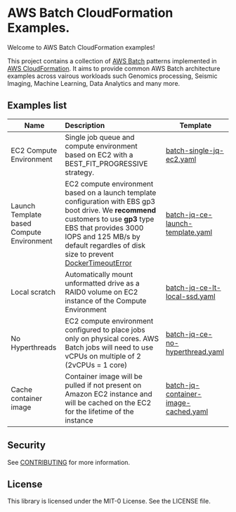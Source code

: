 # AWS Batch CloudFormation Examples.

Welcome to AWS Batch CloudFormation examples!

This project contains a collection of [AWS Batch](https://docs.aws.amazon.com/batch/latest/userguide/what-is-batch.html) patterns implemented in [AWS CloudFormation](https://docs.aws.amazon.com/AWSCloudFormation/latest/UserGuide/Welcome.html).
It aims to provide common AWS Batch architecture examples across vairous workloads such Genomics processing, Seismic Imaging, Machine Learning, Data Analytics and many more.

## Examples list

| **Name** | **Description** | **Template** |
| -------- | :---- | ------------ |
| EC2 Compute Environment | Single job queue and compute environment based on EC2 with a BEST_FIT_PROGRESSIVE strategy.| [batch-single-jq-ec2.yaml](templates/batch-single-jq-ec2.yaml)|
| Launch Template based Compute Environment| EC2 compute environment based on a launch template configuration with EBS gp3 boot drive. We **recommend** customers to use **gp3** type EBS that provides 3000 IOPS and 125 MB/s by default regardles of disk size to prevent [DockerTimeoutError](https://repost.aws/knowledge-center/batch-docker-timeout-error)| [batch-jq-ce-launch-template.yaml](templates/batch-jq-ce-launch-template.yaml)|
| Local scratch | Automatically mount unformatted drive as a RAID0 volume on EC2 instance of the Compute Environment|[batch-jq-ce-lt-local-ssd.yaml](templates/batch-jq-ce-lt-local-ssd.yaml)|
| No Hyperthreads | EC2 compute environment configured to place jobs only on physical cores. AWS Batch jobs will need to use vCPUs on multiple of 2 (2vCPUs = 1 core)| [batch-jq-ce-no-hyperthread.yaml](templates/batch-jq-ce-no-hyperthread.yaml)|
| Cache container image| Container image will be pulled if not present on Amazon EC2 instance and will be cached on the EC2 for the lifetime of the instance|[batch-jq-container-image-cached.yaml](templates/batch-jq-container-image-cached.yaml)|

## Security

See [CONTRIBUTING](CONTRIBUTING.md#security-issue-notifications) for more information.

## License

This library is licensed under the MIT-0 License. See the LICENSE file.

